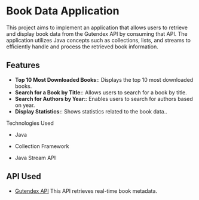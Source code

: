 # Book Data Application

This project aims to implement an application that allows users to retrieve and display book data from the Gutendex API by consuming that API. The application utilizes Java concepts such as collections, lists, and streams to efficiently handle and process the retrieved book information.

## Features

- **Top 10 Most Downloaded Books:**:  Displays the top 10 most downloaded books.
- **Search for a Book by Title:**: Allows users to search for a book by title.
- **Search for Authors by Year:**: Enables users to search for authors based on year.
- **Display Statistics:**: Shows statistics related to the book data..

 Technologies Used

- Java

- Collection Framework
- Java Stream API


## API Used
- [Gutendex API](https://gutendex.com/)  This API retrieves real-time book metadata.